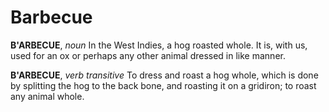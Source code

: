 # Barbecue

**B'ARBECUE**, _noun_ In the West Indies, a hog roasted whole. It is, with us, used for an ox or perhaps any other animal dressed in like manner.

**B'ARBECUE**, _verb transitive_ To dress and roast a hog whole, which is done by splitting the hog to the back bone, and roasting it on a gridiron; to roast any animal whole.